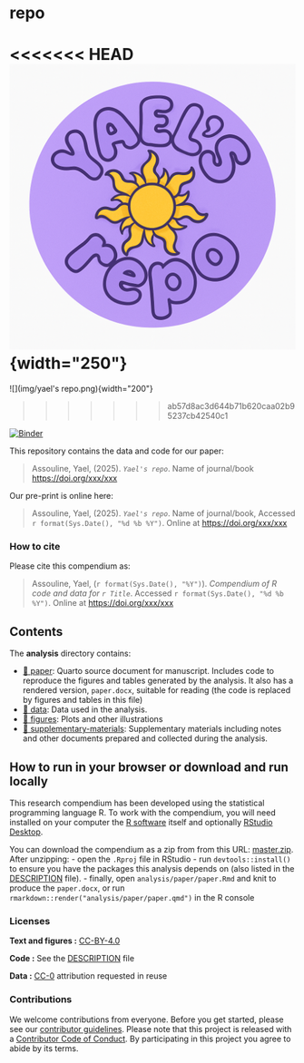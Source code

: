 <!-- README.md is generated from README.Qmd. Please edit that file -->

# repo

<<<<<<< HEAD
![](img/yaels%20repo.png){width="250"}
=======
![](img/yael's repo.png){width="200"}
>>>>>>> ab57d8ac3d644b71b620caa02b95237cb42540c1

[![Binder](https://mybinder.org/badge_logo.svg)](https://mybinder.org/v2/gh/yaelassou/repo/master?urlpath=rstudio)

This repository contains the data and code for our paper:

> Assouline, Yael, (2025). *`Yael's repo`*. Name of journal/book <https://doi.org/xxx/xxx>

Our pre-print is online here:

> Assouline, Yael, (2025). *`Yael's repo`*. Name of journal/book, Accessed `r format(Sys.Date(), "%d %b %Y")`. Online at <https://doi.org/xxx/xxx>

### How to cite

Please cite this compendium as:

> Assouline, Yael, (`r format(Sys.Date(), "%Y")`). *Compendium of R code and data for `r Title`*. Accessed `r format(Sys.Date(), "%d %b %Y")`. Online at <https://doi.org/xxx/xxx>

## Contents

The **analysis** directory contains:

-   [:file_folder: paper](/analysis/paper): Quarto source document for manuscript. Includes code to reproduce the figures and tables generated by the analysis. It also has a rendered version, `paper.docx`, suitable for reading (the code is replaced by figures and tables in this file)
-   [:file_folder: data](/analysis/data): Data used in the analysis.
-   [:file_folder: figures](/analysis/figures): Plots and other illustrations
-   [:file_folder: supplementary-materials](/analysis/supplementary-materials): Supplementary materials including notes and other documents prepared and collected during the analysis.

## How to run in your browser or download and run locally

This research compendium has been developed using the statistical programming language R. To work with the compendium, you will need installed on your computer the [R software](https://cloud.r-project.org/) itself and optionally [RStudio Desktop](https://rstudio.com/products/rstudio/download/).

You can download the compendium as a zip from from this URL: [master.zip](/archive/master.zip). After unzipping: - open the `.Rproj` file in RStudio - run `devtools::install()` to ensure you have the packages this analysis depends on (also listed in the [DESCRIPTION](/DESCRIPTION) file). - finally, open `analysis/paper/paper.Rmd` and knit to produce the `paper.docx`, or run `rmarkdown::render("analysis/paper/paper.qmd")` in the R console

### Licenses

**Text and figures :** [CC-BY-4.0](http://creativecommons.org/licenses/by/4.0/)

**Code :** See the [DESCRIPTION](DESCRIPTION) file

**Data :** [CC-0](http://creativecommons.org/publicdomain/zero/1.0/) attribution requested in reuse

### Contributions

We welcome contributions from everyone. Before you get started, please see our [contributor guidelines](CONTRIBUTING.md). Please note that this project is released with a [Contributor Code of Conduct](CONDUCT.md). By participating in this project you agree to abide by its terms.
